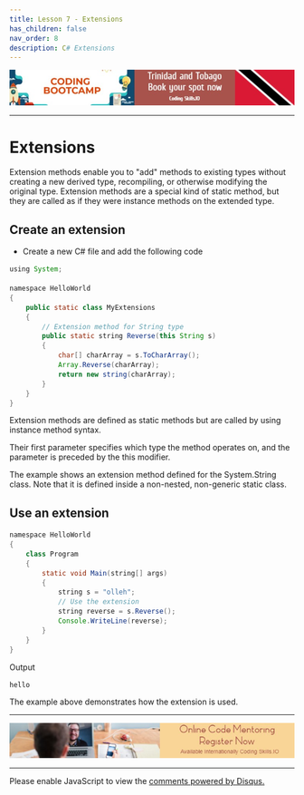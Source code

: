 ```yaml
---
title: Lesson 7 - Extensions
has_children: false
nav_order: 8
description: C# Extensions
---
```


[![ad](../img/bootcamp.jpg)](https://rclapp.com/bootcamp.html)

****

# Extensions 

Extension methods enable you to "add" methods to existing types without creating a new derived type, recompiling, or otherwise modifying the original type. Extension methods are a special kind of static method, but they are called as if they were instance methods on the extended type.

## Create an extension

- Create a new C# file and add the following code

```java
using System;

namespace HelloWorld
{
    public static class MyExtensions
    {
        // Extension method for String type
        public static string Reverse(this String s)
        {
            char[] charArray = s.ToCharArray();
            Array.Reverse(charArray);
            return new string(charArray);
        }
    }
}
```

Extension methods are defined as static methods but are called by using instance method syntax. 

Their first parameter specifies which type the method operates on, and the parameter is preceded by the this modifier.

The example shows an extension method defined for the System.String class. Note that it is defined inside a non-nested, non-generic static class.

## Use an extension

```java
namespace HelloWorld
{
    class Program
    {
        static void Main(string[] args)
        {
            string s = "olleh";
            // Use the extension
            string reverse = s.Reverse();
            Console.WriteLine(reverse);
        }
    }
}
```

Output

```
hello
```

The example above demonstrates how the extension is used.

****

[![ad](../img/online-mentoring.jpg)](https://rclapp.com/mentors.html)

****

<div id="disqus_thread"></div>
<script>
var disqus_config = function () {
this.page.url = 'https://csharpadvanced.tutorial.rclapp.com/lessons/lesson7.html';
this.page.identifier = 'a05-07'; 
};
(function() { 
var d = document, s = d.createElement('script');
s.src = 'https://coding-skills-io.disqus.com/embed.js';
s.setAttribute('data-timestamp', +new Date());
(d.head || d.body).appendChild(s);
})();
</script>
<noscript>Please enable JavaScript to view the <a href="https://disqus.com/?ref_noscript">comments powered by Disqus.</a></noscript>